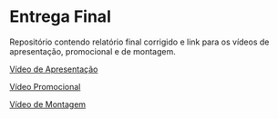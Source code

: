 # Entrega Final
Repositório contendo relatório final corrigido e link para os vídeos de apresentação, promocional e de montagem.


[Vídeo de Apresentação](https://youtu.be/d3uaje6f0E0)


[Vídeo Promocional](https://youtu.be/SnORZYmqOMo) 


[Vídeo de Montagem](https://youtu.be/Y211a4jNeKE)
